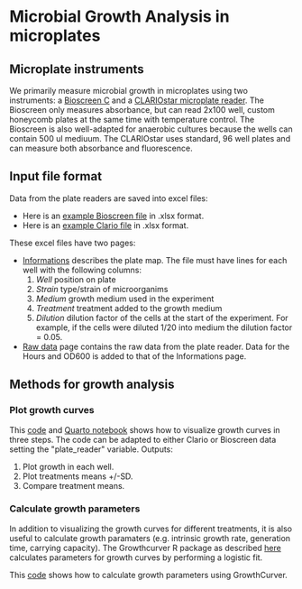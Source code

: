 # Microbial Growth Analysis in microplates

## Microplate instruments

We primarily measure microbial growth in microplates using two instruments: a [Bioscreen C](https://www.bioscreen.fi/) and a [CLARIOstar microplate reader](https://www.bmglabtech.com/en/clariostar-plus/). The Bioscreen only measures absorbance, but can read 2x100 well, custom honeycomb plates at the same time with temperature control. The Bioscreen is also well-adapted for anaerobic cultures because the wells can contain 500 ul mediuum. The CLARIOstar uses standard, 96 well plates and can measure both absorbance and fluorescence. 

## Input file format

Data from the plate readers are saved into excel files:
* Here is an [example Bioscreen file](Data/growthData_Bioscreen.xlsx) in .xlsx format.
* Here is an [example Clario file](Data/growthData_Clario.xlsx) in .xlsx format.

These excel files have two pages:
* <ins>Informations</ins> describes the plate map. The file must have lines for each well with the following columns:
   1. *Well* position on plate
   2. *Strain* type/strain of microorganims
   3. *Medium* growth medium used in the experiment
   4. *Treatment*  treatment added to the growth medium
   5. *Dilution* dilution factor of the cells at the start of the experiment. For example, if the cells were diluted 1/20 into medium the dilution factor = 0.05.
* <ins>Raw data</ins> page contains the raw data from the plate reader. Data for the Hours and OD600 is added to that of the Informations page.

## Methods for growth analysis

### Plot growth curves
This [code](Code/plotGrowth_means.qmd) and [Quarto notebook](Code/plotGrowth_means.html) shows how to visualize growth curves in three steps. The code can be adapted to either Clario or Bioscreen data setting the "plate_reader" variable.
Outputs:

1. Plot growth in each well.
2. Plot treatments means +/-SD.
3. Compare treatment means.

### Calculate growth parameters
In addition to visualizing the growth curves for different treatments, it is also useful to calculate growth paramaters (e.g. intrinsic growth rate, generation time, carrying capacity). The Growthcurver R package as described [here](Logistic_Fit/2024.02_growthcurver.md) calculates parameters for growth curves by performing a logistic fit.

This [code](Code/growthCurver_plotGrowth_means_Bioscreen.qmd) shows how to calculate growth parameters using GrowthCurver.

